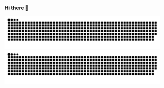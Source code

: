 ### Hi there 👋

![github contribution grid snake animation](https://raw.githubusercontent.com/ChenQY0/ChenQY0/output/github-contribution-grid-snake-dark.svg#gh-dark-mode-only)![github contribution grid snake animation](https://raw.githubusercontent.com/ChenQY0/ChenQY0/output/github-contribution-grid-snake.svg#gh-light-mode-only)
